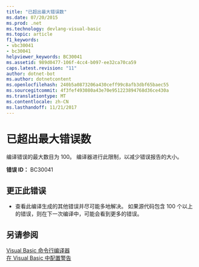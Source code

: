```yaml
---
title: "已超出最大错误数"
ms.date: 07/20/2015
ms.prod: .net
ms.technology: devlang-visual-basic
ms.topic: article
f1_keywords:
- vbc30041
- bc30041
helpviewer_keywords: BC30041
ms.assetid: 989d0477-106f-4cc4-b097-ee32ca70ca59
caps.latest.revision: "11"
author: dotnet-bot
ms.author: dotnetcontent
ms.openlocfilehash: 240b5a0873206a430ceff99c8afb3dbf65baec55
ms.sourcegitcommit: 4f3fef493080a43e70e951223894768d36ce430a
ms.translationtype: MT
ms.contentlocale: zh-CN
ms.lasthandoff: 11/21/2017
---
```

# <a name="maximum-number-of-errors-has-been-exceeded"></a>已超出最大错误数
编译错误的最大数目为 100。 编译器进行此限制，以减少错误报告的大小。  
  
 **错误 ID：** BC30041  
  
## <a name="to-correct-this-error"></a>更正此错误  
  
-   查看此编译生成的其他错误并尽可能多地解决。 如果源代码包含 100 个以上的错误，则在下一次编译中，可能会看到更多的错误。  
  
## <a name="see-also"></a>另请参阅  
 [Visual Basic 命令行编译器](../../visual-basic/reference/command-line-compiler/index.md)  
 [在 Visual Basic 中配置警告](/visualstudio/ide/configuring-warnings-in-visual-basic)
